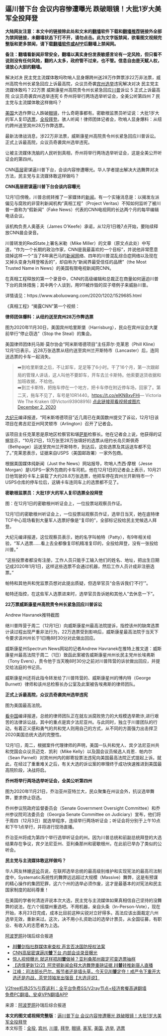  <h2>逼川普下台 会议内容惨遭曝光 跌破眼镜！大批1岁大美军全投拜登</h2> <p class="notice"><b>大陆网友注意：本文中的链接除此处和文末的<a href="https://github.com/bannedbook/fanqiang" >翻墙</a>软件下载和<a href="https://github.com/killgcd/justmysocks/blob/master/README.md">翻墙推荐</a>链接外全部为禁网链接，未翻墙状态下打不开，请勿点击。此为文字版禁闻，欲看图文视频完整版和更多禁闻，请下载<a href="https://github.com/bannedbook/fanqiang">翻墙软件或APP</a>后翻墙上禁闻网。</p><p>备注：翻墙看新闻非常安全，翻墙以真实身份发表敏感言论有一定风险，但只看不说则没有任何风险，翻的人太多，政府管不过来，也不管。信息自由是天赋人权，请放心大胆的翻墙。</b></p>  <div class="entry"> <p id="summary">解决对决 民主党主流媒体敢吗吹哨人显身爆跨州送28万作弊票涉22万非法票，威州高院令州长紧急回应上诉最高院，众议员奇袭<a href="https://www.bannedbook.org/bnews/tag/%E5%AE%BE%E5%B7%9E/" class="st_tag internal_tag" rel="tag" title="标签 宾州 下的日志">宾州</a><a href="https://www.bannedbook.org/bnews/tag/%e9%80%89%e4%b8%be/" class="st_tag internal_tag" rel="tag" title="标签 选举 下的日志">选举</a>违宪解决对决 民主党主流媒体敢吗？22万票 威斯康星州高院责令州长紧急回应<a href="https://www.bannedbook.org/bnews/tag/%e5%b7%9d%e6%99%ae/" class="st_tag internal_tag" rel="tag" title="标签 川普 下的日志">川普</a>诉讼 5 正式上诉最高院 众议员奇袭宾州选举违宪 6 乔州将举行两场选举听证会，全美公听第四州 7 民主党与主流媒体敢这样做吗？</p> <p><a href="https://www.bannedbook.org/bnews/tag/%e7%be%8e%e5%9b%bd/" class="st_tag internal_tag" rel="tag" title="标签 美国 下的日志">美国</a>大选作弊让人跌破<a href="https://www.bannedbook.org/bnews/tag/%e7%9c%bc%e9%95%9c/" class="st_tag internal_tag" rel="tag" title="标签 眼镜 下的日志">眼镜</a>，什么奇葩事都有。密歇根监票员听证说：大批1岁大的军人复印<a href="https://www.bannedbook.org/bnews/tag/%E9%80%89%E7%A5%A8/" class="st_tag internal_tag" rel="tag" title="标签 选票 下的日志">选票</a>，<a href="https://www.bannedbook.org/bnews/tag/%E5%85%A8%E6%8A%95/" class="st_tag internal_tag" rel="tag" title="标签 全投 下的日志">全投</a><a href="https://www.bannedbook.org/bnews/tag/%e6%8b%9c%e7%99%bb/" class="st_tag internal_tag" rel="tag" title="标签 拜登 下的日志">拜登</a>。骇人听闻！律师团体记者会，吹哨人显身爆料：从纽约跨州送至宾州28万作弊选票。</p> <p>最新法律战消息，涉22万非法票，威斯康星州高院责令州长紧急回应川普诉讼。正式上诉最高院，众议员奇袭宾州选举违宪。</p> <p>让被主流媒体洗脑的人民听到真相，乔州将举行两场选举听证会，这是全美公开听证会的第四州。</p> <p>CNN<span class='wp_keywordlink_affiliate'><a href="https://www.bannedbook.org/bnews/ccpdope/" title="中共高层内幕" target="_blank">高层</a></span>密谋逼川普下台，会谈内容惨遭曝光。华人学者提出解决大选舞弊对决方法，民主党与主流媒体敢这样做吗？</p> <p><strong>CNN高层密谋逼川普下台会谈内容曝光</strong></p> <p>12月1日傍晚，川普总统转推了一家媒体的<span class='wp_keywordlink_affiliate'><a href="https://www.bannedbook.org/" title="新闻">新闻</a></span>。有一个实锤消息是：以揭发左派偏见与腐败的非营利新闻机构“真相工程”（Project Veritas）不知如何监听了被川普一直称为“假新闻”（Fake News）代表的CNN电视网的长达两个月的每早编辑电话会议。</p> <p>该机构负责人奥基夫（James O’Keefe）承诺，从12月1日晚7点开始，要陆续释放CNN晨会录音。</p> <p>川普转发的RedState上署名米勒（Mike Miller）的文章（原文点此处）中写道，“作为一个长期的政治作家，CNN是我最喜欢的一个目标”，并说他非常愿意烧掉这样一个“当了8年奥巴马的<span class='wp_keywordlink_affiliate'><a href="https://www.bannedbook.org/" title="新闻网">新闻网</a></span>络、四年的川普混乱综合症网络以及现在又掉头变身为拜登喉舌的”，却自称为“新闻界最受信任的品牌”（the Most Trusted Name in News）的美国有限电视新闻网CNN。</p> <p>在真相工程释放的第一个录音中，CNN的高级编辑和总裁正在商量如何逼迫川普下台的具体措施；其中两个人谈到，用911被炸毁的双子塔例子来威胁川普。</p> <p>详情请见：https://www.aboluowang.com/2020/1202/1529685.html</p>  <p>《真相工程》“揭露CNN”第一个视频：</p> <p></p> <p><strong>律师团体爆料：从纽约送至宾州28万作弊选票</strong></p> <p>图为2020年11月30日，美国宾州哈里斯堡（Harrisburg），民众在宾州议会大厦前举行“停止窃选”（Stop the Steal）的集会。</p> <p>美国律师团体托马斯‧莫尔协会“阿米斯塔德项目”主任菲尔‧克莱恩（Phill Kline）12月1日表示，近28万张选票从纽约送至宾州兰开斯特市（Lancaster）后，连同送选票的卡车一起消失。</p> <blockquote><p>➡️到哈里斯堡之后，不让卸车，足足等了6小时。干了16个月，第一次跟邮局的管理人讲话，这人叫他不要卸车，开车去兰卡斯特。他索要送货收据和加班收据，不给他。<br />➡️到兰卡斯特，把拖车停在一个地方，把卡车停在附近停车场，回家了。第二天，拖车不见了，车号是10R1440。<a href="https://t.co/elKN8xvFHi">https://t.co/elKN8xvFHi</a>— Victoria We The Kraken (@Victori93908916) <a href="https://twitter.com/Victori93908916/status/1334085117686521856?ref_src=twsrc%5Etfw">点此链接观看视频或图片 December 2, 2020</a></p></blockquote> <p><span class='wp_keywordlink_affiliate'><a href="http://www.epochtimes.com/" title="大纪元" target="_blank">大纪元</a></span>编译报道，“阿米斯塔德项目”近几周已在美国数州提交了诉讼，12月1日该项目在弗吉尼亚州阿灵顿市（Arlington）召开了记者会。</p> <p>该项目主任克莱恩是原地区检察官和堪<span class='wp_keywordlink'><a href="https://www.bannedbook.org/forum5/topic42.html" title="萨斯、诚信与自救" target="_blank">萨斯</a></span>检察长。他在记者会上说，他获得的证据显示，“10月21日，13万张至28万张填好的选票从纽约长岛贝斯佩奇（Bethpage）运送至宾州兰开斯特市，到达后，这些选票及其运送车都不见了。”克莱恩表示，证据来自USPS（美国邮政署）一家外包商。</p> <p>根据美国媒体纯新闻（Just the News）网站报导，吹哨人杰西‧摩根（Jesse Morgan）是USPS一家外包商的卡车司机，他在12月1日的记者会上表示，10月21日他驾驶的卡车上装载了大约28.8万张选票，他把车停在宾州兰开斯特市一个USPS仓库的停车位后，这辆卡车连同车上的选票都不见了。</p> <p><strong>密歇根监票员：大批1岁大的军人复印选票全投拜登</strong></p> <p>图：在12月1日的密歇根州听证会上，一位投票站观察员作证。</p>  <p>12月1日的密歇根州听证会上，一位投票站观察员作证，选举日当天，她在底特律TCF中心现场看到大量军人选票好像是“复印的”，全部标记投给民主党候选人拜登。</p> <p>大纪元编译报道，这位观察员表示，她的名字叫帕特（Patty），有9年相关经验，“军人选票……看上去全都像复印机精准复印的，全投给拜登，没有一张投给川普。”</p> <p>“这些投票者都没有注册，工作人员只能手工输入他们的姓名、地址，把出生日期记成2020年1月1日，这样这些选票不会通过机器，然后工作人员计成非注册选票。”</p> <p>帕特和其他共和党监票员想对此提出质疑，但选举官员“会告诉我们‘不行’”。</p> <p>帕特还指控，在这些军人选票进来时，选举官员告诉她和其他人“去休息一下”。</p> <p><strong>22万票威斯康星州高院责令州长紧急回应川普诉讼</strong></p> <p>Andrew Havranek推特截图</p> <p>继川普阵营于周二（12月1日）向威斯康星州最高法院提诉，指控该州的缺席选票计读过程出现严重非法行为，22万选票受到影响后，威斯康星最高法院于当天下令要求该州州长于1日晚8时30分对此做出回应。</p> <p>威斯康星州Spectrum News网站的记者Andrew Havranek在推特上推文道：威斯康星州最高法院于周二（1日）致函此案被告威斯康星州州长民主党州长埃弗斯（Tony Evers），责令他于当天晚8时30分之前对川普阵营的诉状做出回应，并提交给法庭的书记员。</p> <p>威斯康星州还将此指令转发给了川普阵营的、威斯康星州的博内特（George Burnett）律师和该州总检察长办公室及此案被告埃弗斯的律师团队。</p> <p><strong>正式上诉最高院，众议员奇袭宾州选举违宪</strong></p>  <p>图为美国最高法院。</p> <p><span class='wp_keywordlink_affiliate'><a href="https://www.secretchina.com/" title="看中国" target="_blank">看中国</a></span>编译报道，总统的律师团队正在就左派腐败势力的大规模选举欺诈,进行艰苦的法律诉讼战，其中的重点是宾夕法尼亚州。与此同时，独立于川普团队的行动，有着正义感和勇气的共和党人则用自己的方式，从不同的方面强力出击捍卫2020美国总统大选的完整性。</p> <p>12月1日，周二，根据案件代理律师的声明，美国一队共和党人、宾夕法尼亚州共和党国会众议员迈克．凯利（Mike Kelly）以及国会议员候选人肖恩．帕内尔（Sean Parnell）对宾州州内的邮寄投票法违宪向美国最高法院正式提起上诉。就此，在经过了重重难关之后，有关大选的诉讼案的审理终于成功快速推进到美国最高院阶段，决战将启。</p> <p><strong>乔州将举行两场选举听证会，全美公听第四州</strong></p> <p>图为2020年11月21日，乔治亚州亚特兰大，民众聚集在州议会外，抗议选举舞弊，要求停止窃选。</p> <p>乔州参议院政府监督委员会（Senate Government Oversight Committee）和乔州参议院司法委员会（Georgia Senate Committee on Judiciary）宣布，他们将于周四（12月3日）就选举程序，连续举行两场听证会；听证会将分别于上午10点和下午1点举行，并将进行现场直播。</p> <p>乔治亚州将成为第四个举行选举听证会的州。因为川普总统和前副总统拜登的大选结果存在争议，宾夕法尼亚州、亚利桑那州和密歇根州，在此前已举办了类似的公听会。</p> <p><strong>民主党与主流媒体敢这样做吗？</strong></p> <p>华人网友林姗<span class='wp_keywordlink_affiliate'><a href="https://www.bannedbook.org/bnews/comments/" title="新闻评论" target="_blank">评论</a></span>员说，在联邦选举总统的最高级别维护和实现宪法的最高司法制度中，Systematic系统性的舞弊远远超过大规模（Massive）舞弊，这是有预谋的精心操作的集团犯罪，这六个州的选举必须作废，这才是最基本的对宪法和民主国家制度的起码尊重！</p> <p>在美国的学者何清涟评说本次大选，民主党与主流媒体如果真相信自己坚持的没舞弊的说法，在六个摇摆州重选吧。不用机器，亲自头条（In-Person-Vote），现在开始，本月23日完成，成本比目前这种尖锐对立好得多。高法应该出面裁定六州选举无效，重新来过。这次，决不用小扎资助过的选举计票员，从全国征募，有职业、有收入的志愿者为上选。</p> <p><span class='wp_keywordlink_affiliate'><a href="https://www.aboluowang.com/" title="阿波罗网" target="_blank">阿波罗网</a></span>孙瑞后综合报道</p>  <ul class='op-related-articles' title='相关阅读'> <li><a href='https://www.bannedbook.org/bnews/topimagenews/20201203/1441065.html' target='_blank'><b>川普</b>剑指社群媒体审查权 声言否决国防授权法案</a></li> <li><a href='https://www.bannedbook.org/bnews/bannedvideo/20201203/1441050.html' target='_blank'>CNN高层密谋逼<b>川普</b>下台 内部会谈录音曝光</a></li> <li><a href='https://www.bannedbook.org/bnews/cnnews/20201203/1441037.html' target='_blank'>惊人视频曝光 就这样把<b>川普</b>做掉？亚利桑那州裁定可查选票抽样</a></li> <li><a href='https://www.bannedbook.org/bnews/comments/20201203/1441022.html' target='_blank'>【选情更新12/2】阿灵顿新闻会释大选舞弊重磅证据 <b>川普</b>转推新唐人直播</a></li> <li><a href='https://www.bannedbook.org/bnews/cbnews/20201203/1441015.html' target='_blank'>江峰：司法部长巴尔，叛节者还是墙头草，今天见<b>川普</b>定夺！戒严令下重开大选还是内战，茶党领袖发出强音【大选评说】</a></li> </ul> <p class="texttj"> <a href="https://www.bannedbook.org/forum23/topic22702.html" target="_blank">V2free机场25%引荐返利：全平台免费SS/V2ray节点+经济套餐高速翻墙</a><br/> <a href="https://github.com/bannedbook/fanqiang/wiki/%E7%A6%81%E9%97%BB%E7%BD%91%E5%AE%89%E5%8D%93%E7%BF%BB%E5%A2%99%E6%96%B0%E9%97%BBAPP" target="_blank">免费PC翻墙、安卓VPN翻墙APP</a></p><p> 来源：<a href="https://www.aboluowang.com/2020/1203/1529774.html" target="_blank">阿波罗网</a>孙瑞后综合报道 </p><a name='sharetosocial'></a>       <div><b>本文的图文或视频完整版</b>：<a href='https://www.bannedbook.org/bnews/topimagenews/20201203/1441064.html'>逼川普下台 会议内容惨遭曝光 跌破眼镜！大批1岁大美军全投拜登</a></div>  </div><!--END ENTRY--> <div class="postfooter"> <div>本文标签：<a href="https://www.bannedbook.org/bnews/tag/%E5%85%A8%E6%8A%95/" rel="tag">全投</a>, <a href="https://www.bannedbook.org/bnews/tag/%E5%AE%BE%E5%B7%9E/" rel="tag">宾州</a>, <a href="https://www.bannedbook.org/bnews/tag/%e5%b7%9d%e6%99%ae/" rel="tag">川普</a>, <a href="https://www.bannedbook.org/bnews/tag/%e6%8b%9c%e7%99%bb/" rel="tag">拜登</a>, <a href="https://www.bannedbook.org/bnews/tag/%e7%9c%bc%e9%95%9c/" rel="tag">眼镜</a>, <a href="https://www.bannedbook.org/bnews/tag/%e7%be%8e%e5%86%9b/" rel="tag">美军</a>, <a href="https://www.bannedbook.org/bnews/tag/%e7%be%8e%e5%9b%bd/" rel="tag">美国</a>, <a href="https://www.bannedbook.org/bnews/tag/%e9%80%89%e4%b8%be/" rel="tag">选举</a>, <a href="https://www.bannedbook.org/bnews/tag/%E9%80%89%E7%A5%A8/" rel="tag">选票</a></div>  </div><!--END POSTFOOTER--> 